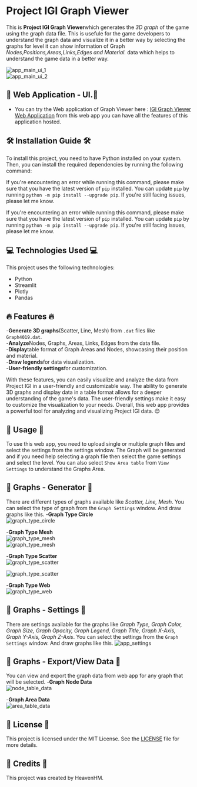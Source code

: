 # Project IGI Graph Viewer

This is **Project IGI Graph Viewer**which generates the *3D graph* of the game using the graph data file.
This is usefule for the game developers to understand the graph data and visualize it in a better way by selecting the graphs for level it can show information of Graph _Nodes,Positions,Areas,Links,Edges and Material._ data which helps to understand the game data in a better way.

![app_main_ui_1](https://github.com/haseeb-heaven/IGI-GraphViewer/blob/main/resources/app_main_ui_1.png?raw=true "")</br>
![app_main_ui_2](https://github.com/haseeb-heaven/IGI-GraphViewer/blob/main/resources/app_main_ui_2.png?raw=true "")</br>

## 🚀 Web Application - UI.🚀
- You can try the Web application of Graph Viewer here : [IGI Graph Viewer Web Application](https://igi-graphviewer-hm.streamlit.app) from this web app you can have all the features of this application hosted.

## 🛠️ Installation Guide 🛠️

To install this project, you need to have Python installed on your system. Then, you can install the required dependencies by running the following command:

If you're encountering an error while running this command, please make sure that you have the latest version of `pip` installed. You can update `pip` by running `python -m pip install --upgrade pip`. If you're still facing issues, please let me know.


If you're encountering an error while running this command, please make sure that you have the latest version of `pip` installed. You can update `pip` by running `python -m pip install --upgrade pip`. If you're still facing issues, please let me know.

## 💻 Technologies Used 💻

This project uses the following technologies:

- Python
- Streamlit
- Plotly
- Pandas

## 🔥 Features 🔥
-**Generate 3D graphs**(Scatter, Line, Mesh) from `.dat` files like `Graph4019.dat`.</br>
-**Analyze**Nodes, Graphs, Areas, Links, Edges from the data file.</br>
-**Display**table format of Graph Areas and Nodes, showcasing their position and material.</br>
-**Draw legends**for data visualization.</br>
-**User-friendly settings**for customization.</br>

With these features, you can easily visualize and analyze the data from Project IGI in a user-friendly and customizable way. The ability to generate 3D graphs and display data in a table format allows for a deeper understanding of the game's data. The user-friendly settings make it easy to customize the visualization to your needs. Overall, this web app provides a powerful tool for analyzing and visualizing Project IGI data. 😊

## 📖 Usage 📖

To use this web app, you need to upload single or multiple graph files and select the settings from the settings window. The Graph will be generated and if you need help selecting a graph file then select the game settings and select the level. You can also select `Show Area table` from `View Settings` to understand the Graphs Area.

## 📝 Graphs - Generator 📝
There are different types of graphs available like *Scatter, Line, Mesh*. You can select the type of graph from the `Graph Settings` window. And draw graphs like this.
-**Graph Type Circle**</br>
![graph_type_circle](https://github.com/haseeb-heaven/IGI-GraphViewer/blob/main/resources/graph_type_circle.png?raw=true "")</br>

-**Graph Type Mesh**</br>
![graph_type_mesh](https://github.com/haseeb-heaven/IGI-GraphViewer/blob/main/resources/graph_type_mesh.png?raw=true "")</br>
![graph_type_mesh](https://github.com/haseeb-heaven/IGI-GraphViewer/blob/main/resources/graph_type_mesh_2.png?raw=true "")</br>

-**Graph Type Scatter**</br>
![graph_type_scatter](https://github.com/haseeb-heaven/IGI-GraphViewer/blob/main/resources/graph_type_scatter_1.png?raw=true "")</br>

![graph_type_scatter](https://github.com/haseeb-heaven/IGI-GraphViewer/blob/main/resources/graph_type_scatter_2.png?raw=true "")</br>

-**Graph Type Web**</br>
![graph_type_web](https://github.com/haseeb-heaven/IGI-GraphViewer/blob/main/resources/graph_type_web.png?raw=true "")</br>

## 📝 Graphs - Settings 📝
There are settings available for the graphs like *Graph Type, Graph Color, Graph Size, Graph Opacity, Graph Legend, Graph Title, Graph X-Axis, Graph Y-Axis, Graph Z-Axis*. You can select the settings from the `Graph Settings` window. And draw graphs like this.
![app_settings](https://github.com/haseeb-heaven/IGI-GraphViewer/blob/main/resources/app_settings.png?raw=true "")</br>

## 📝 Graphs - Export/View Data 📝
You can view and export the graph data from web app for any graph that will be selected.
-**Graph Node Data**</br>
![node_table_data](https://github.com/haseeb-heaven/IGI-GraphViewer/blob/main/resources/node_table_data.png?raw=true "")</br>

-**Graph Area Data**</br>
![area_table_data](https://github.com/haseeb-heaven/IGI-GraphViewer/blob/main/resources/area_table_data.png?raw=true "")</br>


## 📜 License 📜
This project is licensed under the MIT License. See the [LICENSE](https://github.com/haseeb-heaven/IGI-GraphViewer/blob/main/LICENSE) file for more details.

## 🙏 Credits 🙏

This project was created by HeavenHM.
